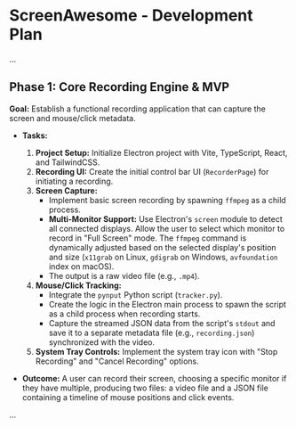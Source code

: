 # ScreenAwesome - Development Plan

...

## Phase 1: Core Recording Engine & MVP

**Goal:** Establish a functional recording application that can capture the screen and mouse/click metadata.

*   **Tasks:**
    1.  **Project Setup:** Initialize Electron project with Vite, TypeScript, React, and TailwindCSS.
    2.  **Recording UI:** Create the initial control bar UI (`RecorderPage`) for initiating a recording.
    3.  **Screen Capture:**
        *   Implement basic screen recording by spawning `ffmpeg` as a child process.
        *   **Multi-Monitor Support:** Use Electron's `screen` module to detect all connected displays. Allow the user to select which monitor to record in "Full Screen" mode. The `ffmpeg` command is dynamically adjusted based on the selected display's position and size (`x11grab` on Linux, `gdigrab` on Windows, `avfoundation` index on macOS).
        *   The output is a raw video file (e.g., `.mp4`).
    4.  **Mouse/Click Tracking:**
        *   Integrate the `pynput` Python script (`tracker.py`).
        *   Create the logic in the Electron main process to spawn the script as a child process when recording starts.
        *   Capture the streamed JSON data from the script's `stdout` and save it to a separate metadata file (e.g., `recording.json`) synchronized with the video.
    5.  **System Tray Controls:** Implement the system tray icon with "Stop Recording" and "Cancel Recording" options.

*   **Outcome:** A user can record their screen, choosing a specific monitor if they have multiple, producing two files: a video file and a JSON file containing a timeline of mouse positions and click events.

...